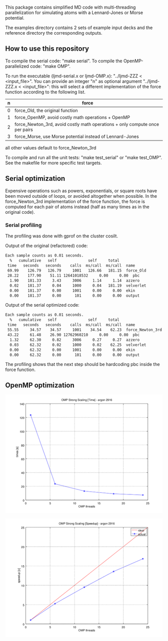 
This package contains simplified MD code with multi-threading
parallelization for simulating atoms with a Lennard-Jones or Morse potential.

The examples directory contains 2 sets of example input decks
and the reference directory the corresponding outputs.

## How to use this repository

To compile the serial code: "make serial".
To compile the OpenMP-parallelized code: "make OMP".

To run the executable (ljmd-serial.x or ljmd-OMP.x): "../ljmd-ZZZ < <input_file>".
You can provide an integer "n" as optional argument "../ljmd-ZZZ.x <n> < <input_file>": this will select a different implementation of the force function according to the following list.


 n | force
---|---
 0 | force_Old, the original function
 1 | force_OpenMP, avoid costly math operations + OpenMP
 2 | force_Newton_3rd, avoid costly math operations + only compute once per pairs
 3 | force_Morse, use Morse potential instead of Lennard-Jones

all other values default to force_Newton_3rd


To compile and run all the unit tests: "make test_serial" or "make test_OMP".
See the makefile for more specific test targets.

## Serial optimization

Expensive operations such as powers, exponentials, or square roots have been moved outside of loops, or avoided altogether when possible.
In the force_Newton_3rd implementation of the force function, the force is computed for each pair of atoms instead (half as many times as in the original code).

### Serial profiling

The profiling was done with gprof on the cluster cosilt.

Output of the original (refactored) code:
```
Each sample counts as 0.01 seconds.
  %   cumulative   self              self     total           
 time   seconds   seconds    calls  ms/call  ms/call  name    
 69.99    126.79   126.79     1001   126.66   181.15  force_Old
 28.22    177.90    51.11 12641018532     0.00     0.00  pbc
  1.90    181.33     3.43     3006     1.14     1.14  azzero
  0.02    181.37     0.04     1000     0.04   181.19  velverlet
  0.00    181.37     0.00     1001     0.00     0.00  ekin
  0.00    181.37     0.00      101     0.00     0.00  output
```

Output of the serial optimized code:
```
Each sample counts as 0.01 seconds.
  %   cumulative   self              self     total           
 time   seconds   seconds    calls  ms/call  ms/call  name    
 55.55     34.57    34.57     1001    34.54    62.23  force_Newton_3rd
 43.22     61.48    26.90 12762960210     0.00     0.00  pbc
  1.32     62.30     0.82     3006     0.27     0.27  azzero
  0.03     62.32     0.02     1000     0.02    62.25  velverlet
  0.00     62.32     0.00     1001     0.00     0.00  ekin
  0.00     62.32     0.00      101     0.00     0.00  output
```

The profiling shows that the next step should be hardcoding pbc inside the force function.

## OpenMP optimization

![time](OMPtime.png)

![scal](OMPspeedup.png)
